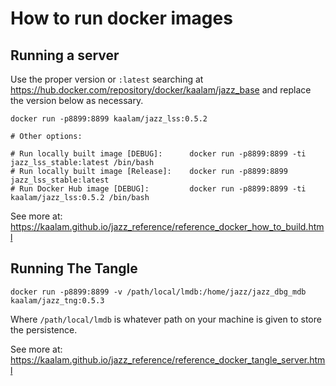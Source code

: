 # How to run docker images

## Running a server

Use the proper version or `:latest` searching at https://hub.docker.com/repository/docker/kaalam/jazz_base and replace the version below
as necessary.

```
docker run -p8899:8899 kaalam/jazz_lss:0.5.2

# Other options:

# Run locally built image [DEBUG]:		docker run -p8899:8899 -ti jazz_lss_stable:latest /bin/bash
# Run locally built image [Release]:	docker run -p8899:8899 jazz_lss_stable:latest
# Run Docker Hub image [DEBUG]:			docker run -p8899:8899 -ti kaalam/jazz_lss:0.5.2 /bin/bash
```

See more at: https://kaalam.github.io/jazz_reference/reference_docker_how_to_build.html


## Running The Tangle

```
docker run -p8899:8899 -v /path/local/lmdb:/home/jazz/jazz_dbg_mdb kaalam/jazz_tng:0.5.3
```

Where `/path/local/lmdb` is whatever path on your machine is given to store the persistence.

See more at: https://kaalam.github.io/jazz_reference/reference_docker_tangle_server.html